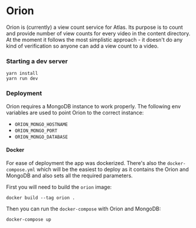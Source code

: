 # Orion

Orion is (currently) a view count service for Atlas. Its purpose is to count and provide number of view counts for every video in the content directory. At the moment it follows the most simplistic approach - it doesn't do any kind of verification so anyone can add a view count to a video.

### Starting a dev server

```shell script
yarn install
yarn run dev
```

### Deployment

Orion requires a MongoDB instance to work properly. The following env variables are used to point Orion to the correct instance:

- `ORION_MONGO_HOSTNAME`
- `ORION_MONGO_PORT`
- `ORION_MONGO_DATABASE`

#### Docker

For ease of deployment the app was dockerized. There's also the `docker-compose.yml` which will be the easiest to deploy as it contains the Orion and MongoDB and also sets all the required parameters.

First you will need to build the `orion` image:
```shell
docker build --tag orion .
```

Then you can run the `docker-compose` with Orion and MongoDB:
```shell
docker-compose up
```

